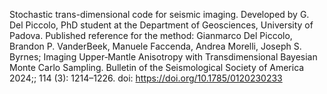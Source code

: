 Stochastic trans-dimensional code for seismic imaging.
Developed by G. Del Piccolo, PhD student at the Department of Geosciences, University of Padova.
Published reference for the method: Gianmarco Del Piccolo, Brandon P. VanderBeek, Manuele Faccenda, Andrea Morelli, Joseph S. Byrnes; Imaging Upper‐Mantle Anisotropy with Transdimensional Bayesian Monte Carlo Sampling. Bulletin of the Seismological Society of America 2024;; 114 (3): 1214–1226. doi: https://doi.org/10.1785/0120230233
